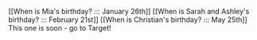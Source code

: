 [[When is Mia's birthday? ::: January 26th]]
[[When is Sarah and Ashley's birthday? ::: February 21st]]
[[When is Christian's birthday? ::: May 25th]] This one is soon - go to Target!